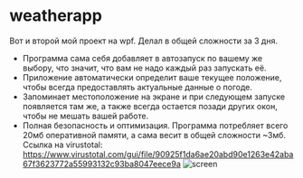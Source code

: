 # weatherapp

Вот и второй мой проект на wpf. Делал в общей сложности за 3 дня. 
- Программа сама себя добавляет в автозапуск по вашему же выбору, что значит, что вам не надо каждый раз запускать её. 
- Приложение автоматически определит ваше текущее положение, чтобы всегда предоставлять актуальные данные о погоде.
- Запоминает местоположение на экране и при следующем запуске появляется там же, а также всегда остается позади других окон, чтобы не мешать вашей работе.
- Полная безопасность и оптимизация. Программа потребляет всего 20мб оперативной памяти, а сама весит в общей сложности ~3мб.
Ссылка на virustotal: https://www.virustotal.com/gui/file/90925f1da6ae20abd90e1263e42aba67f3623772a55993132c93ba8047eece9a
![screen](https://github.com/alerthw/weatherapp/assets/131969223/e3fdf8f0-9c9c-4f46-8403-99a578ee171d)
